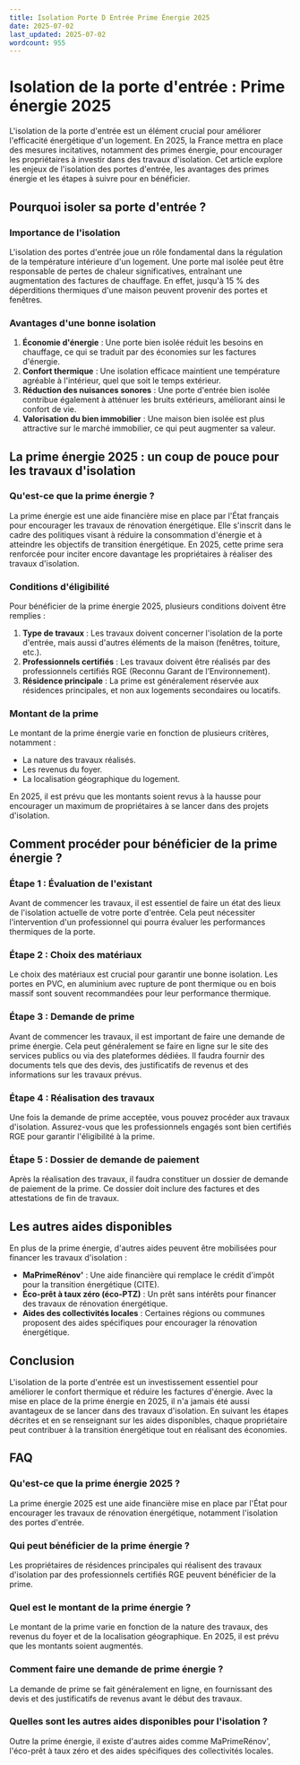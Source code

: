 ```yaml
---
title: Isolation Porte D Entrée Prime Énergie 2025
date: 2025-07-02
last_updated: 2025-07-02
wordcount: 955
---
```


# Isolation de la porte d'entrée : Prime énergie 2025

L'isolation de la porte d'entrée est un élément crucial pour améliorer l'efficacité énergétique d'un logement. En 2025, la France mettra en place des mesures incitatives, notamment des primes énergie, pour encourager les propriétaires à investir dans des travaux d'isolation. Cet article explore les enjeux de l'isolation des portes d'entrée, les avantages des primes énergie et les étapes à suivre pour en bénéficier.

## Pourquoi isoler sa porte d'entrée ?

### Importance de l'isolation

L'isolation des portes d'entrée joue un rôle fondamental dans la régulation de la température intérieure d'un logement. Une porte mal isolée peut être responsable de pertes de chaleur significatives, entraînant une augmentation des factures de chauffage. En effet, jusqu'à 15 % des déperditions thermiques d'une maison peuvent provenir des portes et fenêtres. 

### Avantages d'une bonne isolation

1. **Économie d'énergie** : Une porte bien isolée réduit les besoins en chauffage, ce qui se traduit par des économies sur les factures d'énergie.
2. **Confort thermique** : Une isolation efficace maintient une température agréable à l'intérieur, quel que soit le temps extérieur.
3. **Réduction des nuisances sonores** : Une porte d'entrée bien isolée contribue également à atténuer les bruits extérieurs, améliorant ainsi le confort de vie.
4. **Valorisation du bien immobilier** : Une maison bien isolée est plus attractive sur le marché immobilier, ce qui peut augmenter sa valeur.

## La prime énergie 2025 : un coup de pouce pour les travaux d'isolation

### Qu'est-ce que la prime énergie ?

La prime énergie est une aide financière mise en place par l'État français pour encourager les travaux de rénovation énergétique. Elle s'inscrit dans le cadre des politiques visant à réduire la consommation d'énergie et à atteindre les objectifs de transition énergétique. En 2025, cette prime sera renforcée pour inciter encore davantage les propriétaires à réaliser des travaux d'isolation.

### Conditions d'éligibilité

Pour bénéficier de la prime énergie 2025, plusieurs conditions doivent être remplies :

1. **Type de travaux** : Les travaux doivent concerner l'isolation de la porte d'entrée, mais aussi d'autres éléments de la maison (fenêtres, toiture, etc.).
2. **Professionnels certifiés** : Les travaux doivent être réalisés par des professionnels certifiés RGE (Reconnu Garant de l’Environnement).
3. **Résidence principale** : La prime est généralement réservée aux résidences principales, et non aux logements secondaires ou locatifs.

### Montant de la prime

Le montant de la prime énergie varie en fonction de plusieurs critères, notamment :

- La nature des travaux réalisés.
- Les revenus du foyer.
- La localisation géographique du logement.

En 2025, il est prévu que les montants soient revus à la hausse pour encourager un maximum de propriétaires à se lancer dans des projets d'isolation.

## Comment procéder pour bénéficier de la prime énergie ?

### Étape 1 : Évaluation de l'existant

Avant de commencer les travaux, il est essentiel de faire un état des lieux de l'isolation actuelle de votre porte d'entrée. Cela peut nécessiter l'intervention d'un professionnel qui pourra évaluer les performances thermiques de la porte.

### Étape 2 : Choix des matériaux

Le choix des matériaux est crucial pour garantir une bonne isolation. Les portes en PVC, en aluminium avec rupture de pont thermique ou en bois massif sont souvent recommandées pour leur performance thermique.

### Étape 3 : Demande de prime

Avant de commencer les travaux, il est important de faire une demande de prime énergie. Cela peut généralement se faire en ligne sur le site des services publics ou via des plateformes dédiées. Il faudra fournir des documents tels que des devis, des justificatifs de revenus et des informations sur les travaux prévus.

### Étape 4 : Réalisation des travaux

Une fois la demande de prime acceptée, vous pouvez procéder aux travaux d'isolation. Assurez-vous que les professionnels engagés sont bien certifiés RGE pour garantir l'éligibilité à la prime.

### Étape 5 : Dossier de demande de paiement

Après la réalisation des travaux, il faudra constituer un dossier de demande de paiement de la prime. Ce dossier doit inclure des factures et des attestations de fin de travaux.

## Les autres aides disponibles

En plus de la prime énergie, d'autres aides peuvent être mobilisées pour financer les travaux d'isolation :

- **MaPrimeRénov'** : Une aide financière qui remplace le crédit d'impôt pour la transition énergétique (CITE).
- **Éco-prêt à taux zéro (éco-PTZ)** : Un prêt sans intérêts pour financer des travaux de rénovation énergétique.
- **Aides des collectivités locales** : Certaines régions ou communes proposent des aides spécifiques pour encourager la rénovation énergétique.

## Conclusion

L'isolation de la porte d'entrée est un investissement essentiel pour améliorer le confort thermique et réduire les factures d'énergie. Avec la mise en place de la prime énergie en 2025, il n'a jamais été aussi avantageux de se lancer dans des travaux d'isolation. En suivant les étapes décrites et en se renseignant sur les aides disponibles, chaque propriétaire peut contribuer à la transition énergétique tout en réalisant des économies.

## FAQ

### Qu'est-ce que la prime énergie 2025 ?

La prime énergie 2025 est une aide financière mise en place par l'État pour encourager les travaux de rénovation énergétique, notamment l'isolation des portes d'entrée.

### Qui peut bénéficier de la prime énergie ?

Les propriétaires de résidences principales qui réalisent des travaux d'isolation par des professionnels certifiés RGE peuvent bénéficier de la prime.

### Quel est le montant de la prime énergie ?

Le montant de la prime varie en fonction de la nature des travaux, des revenus du foyer et de la localisation géographique. En 2025, il est prévu que les montants soient augmentés.

### Comment faire une demande de prime énergie ?

La demande de prime se fait généralement en ligne, en fournissant des devis et des justificatifs de revenus avant le début des travaux.

### Quelles sont les autres aides disponibles pour l'isolation ?

Outre la prime énergie, il existe d'autres aides comme MaPrimeRénov', l'éco-prêt à taux zéro et des aides spécifiques des collectivités locales.
